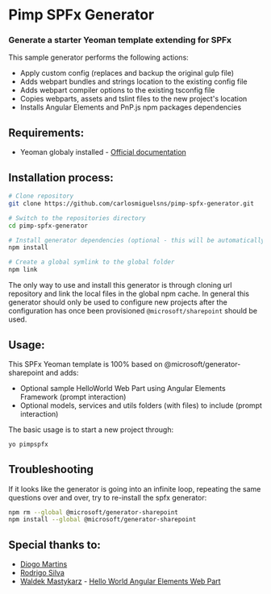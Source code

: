 # Pimp SPFx Generator
### Generate a starter Yeoman template extending for SPFx

This sample generator performs the following actions:
* Apply custom config (replaces and backup the original gulp file)
* Adds webpart bundles and strings location to the existing config file
* Adds webpart compiler options to the existing tsconfig file
* Copies webparts, assets and tslint files to the new project's location
* Installs Angular Elements and PnP.js npm packages dependencies

## Requirements:
* Yeoman globaly installed - [Official documentation](http://yeoman.io/learning/)

## Installation process:

```sh
# Clone repository
git clone https://github.com/carlosmiguelsns/pimp-spfx-generator.git

# Switch to the repositories directory
cd pimp-spfx-generator

# Install generator dependencies (optional - this will be automatically performed on the npm link command)
npm install

# Create a global symlink to the global folder
npm link
```

The only way to use and install this generator is through cloning url repository and link the local files in the global npm cache.
In general this generator should only be used to configure new projects after the configuration has once been provisioned `@microsoft/sharepoint` should be used.

## Usage:

This SPFx Yeoman template is 100% based on @microsoft/generator-sharepoint and adds:
* Optional sample HelloWorld Web Part using Angular Elements Framework (prompt interaction)
* Optional models, services and utils folders (with files) to include (prompt interaction)


The basic usage is to start a new project through:

```sh
yo pimpspfx
```

## Troubleshooting
If it looks like the generator is going into an infinite loop, repeating the same questions over and over, try to re-install the spfx generator:
```sh
npm rm --global @microsoft/generator-sharepoint
npm install --global @microsoft/generator-sharepoint
```


## Special thanks to:

* [Diogo Martins](https://github.com/d-martins)
* [Rodrigo Silva](https://github.com/RodCoder)
* [Waldek Mastykarz](https://github.com/waldekmastykarz) - [Hello World Angular Elements Web Part](https://github.com/SharePoint/sp-dev-fx-webparts/tree/master/samples/angularelements-helloworld)
